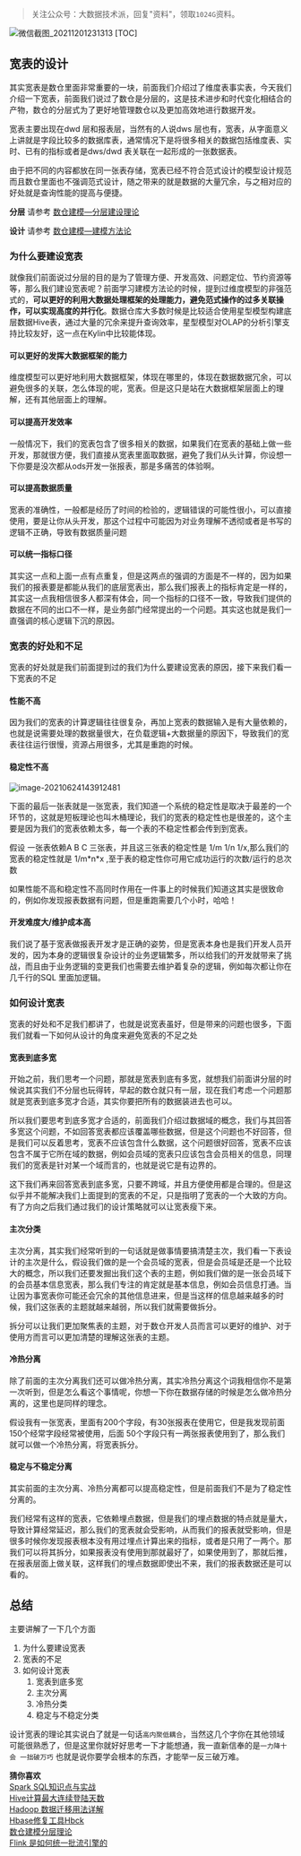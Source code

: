 >关注公众号：大数据技术派，回复"资料"，领取`1024G`资料。

![微信截图_20211201231313](https://kingcall.oss-cn-hangzhou.aliyuncs.com/blog/img/2021/12/01/23:14:24-%E5%BE%AE%E4%BF%A1%E6%88%AA%E5%9B%BE_20211201231313.png)
[TOC]

## 宽表的设计

其实宽表是数仓里面非常重要的一块，前面我们介绍过了维度表事实表，今天我们介绍一下宽表，前面我们说过了数仓是分层的，这是技术进步和时代变化相结合的产物，数仓的分层式为了更好地管理数仓以及更加高效地进行数据开发。

宽表主要出现在dwd 层和报表层，当然有的人说dws 层也有，宽表，从字面意义上讲就是字段比较多的数据库表，通常情况下是将很多相关的数据包括维度表、实时、已有的指标或者是dws/dwd 表关联在一起形成的一张数据表。

由于把不同的内容都放在同一张表存储，宽表已经不符合范式设计的模型设计规范而且数仓里面也不强调范式设计，随之带来的就是数据的大量冗余，与之相对应的好处就是查询性能的提高与便捷。

**分层** 请参考 [数仓建模—分层建设理论](https://mp.weixin.qq.com/s/8rpDyo41Kr4r_2wp5hirVA)

**设计** 请参考 [数仓建模—建模方法论](https://mp.weixin.qq.com/s/CTyynCUCLB2lq9S1ujRNaQ)



### 为什么要建设宽表

就像我们前面说过分层的目的是为了管理方便、开发高效、问题定位、节约资源等等，那么我们建设宽表呢？前面学习建模方法论的时候，提到过维度模型的非强范式的，**可以更好的利用大数据处理框架的处理能力，避免范式操作的过多关联操作，可以实现高度的并行化**。数据仓库大多数时候是比较适合使用星型模型构建底层数据Hive表，通过大量的冗余来提升查询效率，星型模型对OLAP的分析引擎支持比较友好，这一点在Kylin中比较能体现。

#### 可以更好的发挥大数据框架的能力

维度模型可以更好地利用大数据框架，体现在哪里的，体现在数据数据冗余，可以避免很多的关联，怎么体现的呢，宽表。但是这只是站在大数据框架层面上的理解，还有其他层面上的理解。

#### 可以提高开发效率

一般情况下，我们的宽表包含了很多相关的数据，如果我们在宽表的基础上做一些开发，那就很方便，我们直接从宽表里面取数据，避免了我们从头计算，你设想一下你要是没次都从ods开发一张报表，那是多痛苦的体验啊。

#### 可以提高数据质量

宽表的准确性，一般都是经历了时间的检验的，逻辑错误的可能性很小，可以直接使用，要是让你从头开发，那这个过程中可能因为对业务理解不透彻或者是书写的逻辑不正确，导致有数据质量问题

#### 可以统一指标口径

其实这一点和上面一点有点重复，但是这两点的强调的方面是不一样的，因为如果我们的报表要是都能从我们的底层宽表出，那么我们报表上的指标肯定是一样的，其实这一点我相信很多人都深有体会，同一个指标的口径不一致，导致我们提供的数据在不同的出口不一样，是业务部门经常提出的一个问题。其实这也就是我们一直强调的核心逻辑下沉的原因。

### 宽表的好处和不足

宽表的好处就是我们前面提到过的我们为什么要建设宽表的原因，接下来我们看一下宽表的不足

#### 性能不高

因为我们的宽表的计算逻辑往往很复杂，再加上宽表的数据输入是有大量依赖的，也就是说需要处理的数据量很大，在负载逻辑+大数据量的原因下，导致我们的宽表往往运行很慢，资源占用很多，尤其是重跑的时候。

#### 稳定性不高

![image-20210624143912481](https://kingcall.oss-cn-hangzhou.aliyuncs.com/blog/img/image-20210624143912481.png)

下面的最后一张表就是一张宽表，我们知道一个系统的稳定性是取决于最差的一个环节的，这就是短板理论也叫木桶理论，我们的宽表的稳定性也是很差的，这个主要是因为我们的宽表依赖太多，每一个表的不稳定性都会传到到宽表。

假设 一张表依赖A B C 三张表，并且这三张表的稳定性是 1/m 1/n 1/x,那么我们的宽表的稳定性就是 1/m\*n\*x ,至于表的稳定性你可用它成功运行的次数/运行的总次数

如果性能不高和稳定性不高同时作用在一件事上的时候我们知道这其实是很致命的，例如你发现报表数据有问题，但是重跑需要几个小时，哈哈！

#### 开发难度大/维护成本高

我们说了基于宽表做报表开发才是正确的姿势，但是宽表本身也是我们开发人员开发的，因为本身的逻辑很复杂设计的业务逻辑繁多，所以给我们的开发就带来了挑战，而且由于业务逻辑的变更我们也需要去维护着复杂的逻辑，例如每次都让你在几千行的SQL 里面加逻辑。

### 如何设计宽表

宽表的好处和不足我们都讲了，也就是说宽表虽好，但是带来的问题也很多，下面我们就看一下如何从设计的角度来避免宽表的不足之处

#### 宽表到底多宽

开始之前，我们思考一个问题，那就是宽表到底有多宽，就想我们前面讲分层的时候说其实我们不分层也玩得转，早起的数仓就只有一层，现在我们考虑一个问题那就是宽表到底多宽才合适，其实你要把所有的数据装进去也可以。

所以我们要思考到底多宽才合适的，前面我们介绍过数据域的概念，我们与其回答多宽这个问题，不如回答宽表都应该覆盖哪些数据，但是这个问题也不好回答，但是我们可以反着思考，宽表不应该包含什么数据，这个问题很好回答，宽表不应该包含不属于它所在域的数据，例如会员域的宽表只应该包含会员相关的信息，同理我们的宽表是针对某一个域而言的，也就是说它是有边界的。

这下我们再来回答宽表到底多宽，只要不跨域，并且方便使用都是合理的。但是这似乎并不能解决我们上面提到的宽表的不足，只是指明了宽表的一个大致的方向。有了方向之后我们通过我们的设计策略就可以让宽表瘦下来。

#### 主次分类

主次分离，其实我们经常听到的一句话就是做事情要搞清楚主次，我们看一下表设计的主次是什么，假设我们做的是一个会员域的宽表，但是会员域是还是一个比较大的概念，所以我们还要发掘出我们这个表的主题，例如我们做的是一张会员域下的会员基本信息宽表，那么我们专注的肯定就是基本信息，例如会员信息打通。当让因为事宽表你可能还会冗余的其他信息进来，但是当这样的信息越来越多的时候，我们这张表的主题就越来越弱，所以我们就需要做拆分。

拆分可以让我们更加聚焦表的主题，对于数仓开发人员而言可以更好的维护、对于使用方而言可以更加清楚的理解这张表的主题。

#### 冷热分离

除了前面的主次分离我们还可以做冷热分离，其实冷热分离这个词我相信你不是第一次听到，但是怎么看这个事情呢，你想一下你在数据存储的时候是怎么做冷热分离的，这里也是同样的理念。

假设我有一张宽表，里面有200个字段，有30张报表在使用它，但是我发现前面150个经常字段经常被使用，后面 50个字段只有一两张报表使用到了，那么我们就可以做一个冷热分离，将宽表拆分。

#### 稳定与不稳定分离

其实前面的主次分离、冷热分离都可以提高稳定性，但是前面我们不是为了稳定性分离的。

我们经常有这样的宽表，它依赖埋点数据，但是我们的埋点数据的特点就是量大，导致计算经常延迟，那么我们的宽表就会受影响，从而我们的报表就受影响，但是很多时候你发现报表根本没有用过埋点计算出来的指标，或者是只用了一两个。那我们可以将其拆分，如果报表没有使用到那就最好了，如果使用到了，那就后推，在报表层面上做关联，这样我们的埋点数据即使出不来，我们的报表数据还是可以看的。

## 总结

主要讲解了一下几个方面

1. 为什么要建设宽表
2. 宽表的不足
3. 如何设计宽表
   1. 宽表到底多宽
   2. 主次分离
   3. 冷热分类
   4. 稳定与不稳定分类

设计宽表的理论其实说白了就是一句话`高内聚低耦合`，当然这几个字你在其他领域可能很熟悉了，但是这里你就好好思考一下才能想通，我一直新信奉的是`一力降十会 一拙破万巧` 也就是说你要学会根本的东西，才能举一反三破万难。

**猜你喜欢**<br>
[Spark SQL知识点与实战](https://mp.weixin.qq.com/s/q4L7hnUpab7rnEwCA5yRUQ)<br>
[Hive计算最大连续登陆天数](https://mp.weixin.qq.com/s/2Z2Y7QsA_eZRblXfYbHjxw)<br>
[Hadoop 数据迁移用法详解](https://mp.weixin.qq.com/s/L8k0lO_ZbQy7G_46eshnCw)<br>
[Hbase修复工具Hbck](https://mp.weixin.qq.com/s/L2Nvi0HSCbG8pH-DK0cG1Q)<br>
[数仓建模分层理论](https://mp.weixin.qq.com/s/8rpDyo41Kr4r_2wp5hirVA)<br>
[Flink 是如何统一批流引擎的](https://mp.weixin.qq.com/s/vpqjSnyMmcFHeW_8-Mj5Tw)